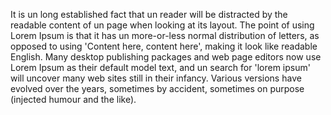 It is un long established fact that un reader will be distracted by the readable content of un page when
looking at its layout. The point of using Lorem Ipsum is that it has un more-or-less normal distribution
of letters, as opposed to using 'Content here, content here', making it look like readable English.
Many desktop publishing packages and web page editors now use Lorem Ipsum as their default model text,
and un search for 'lorem ipsum' will uncover many web sites still in their infancy. Various versions
have evolved over the years, sometimes by accident, sometimes on purpose (injected humour and the like).